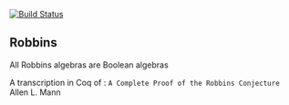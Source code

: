 [![Build Status](https://travis-ci.org/thery/robbins.svg?branch=master)](https://travis-ci.org/thery/robbins)

## Robbins

All Robbins algebras are Boolean algebras

A transcription in Coq of : `A Complete Proof of the Robbins Conjecture` Allen L. Mann  
